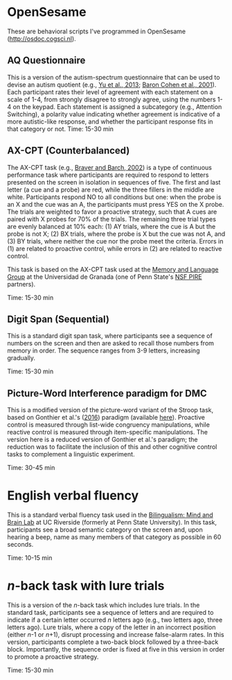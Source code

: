 # OpenSesame
These are behavioral scripts I've programmed in OpenSesame (http://osdoc.cogsci.nl).

## AQ Questionnaire <br/>
This is a version of the autism-spectrum questionnaire that can be used to devise an autism quotient (e.g., <a href='http://dx.doi.org/10.1371/journal.pone.0074746' target='_blank'>Yu et al., 2013</a>; <a href='http://dx.doi.org/10.1023/A:1005653411471' target='_blank'>Baron Cohen et al., 2001</a>). Each participant rates their level of agreement with each statement on a scale of 1-4, from strongly disagree to strongly agree, using the numbers 1-4 on the keypad. Each statement is assigned a subcategory (e.g., Attention Switching), a polarity value indicating whether agreement is indicative of a more autistic-like response, and whether the participant response fits in that category or not.
Time: 15-30 min

## AX-CPT (Counterbalanced)
The AX-CPT task (e.g., <a href='http://dx.doi.org/10.1016/S0149-7634(02)00067-2' target='_blank'>Braver and Barch, 2002</a>) is a type of continuous performance task where participants are required to respond to letters presented on the screen in isolation in sequences of five. The first and last letter (a cue and a probe) are red, while the three fillers in the middle are white. Participants respond NO to all conditions but one: when the probe is an X and the cue was an A, the participants must press YES on the X probe. The trials are weighted to favor a proactive strategy, such that A cues are paired with X probes for 70% of the trials. The remaining three trial types are evenly balanced at 10% each: (1) AY trials, where the cue is A but the probe is not X; (2) BX trials, where the probe is X but the cue was not A, and (3) BY trials, where neither the cue nor the probe meet the criteria. Errors in (1) are related to proactive control, while errors in (2) are related to reactive control.

This task is based on the AX-CPT task used at the <a href='http://memory.ugr.es/' target='_blank'>Memory and Language Group</a> at the Universidad de Granada (one of Penn State's <a href='http://pire.la.psu.edu/' target='_blank'>NSF PIRE</a> partners).

Time: 15-30 min

## Digit Span (Sequential)
This is a standard digit span task, where participants see a sequence of numbers on the screen and then are asked to recall those numbers from memory in order. The sequence ranges from 3-9 letters, increasing gradually.

Time: 15-30 min

## Picture-Word Interference paradigm for DMC
This is a modified version of the picture-word variant of the Stroop task, based on Gonthier et al.'s (<a href='10.3758/s13421-016-0591-1' target='_blank'>2016</a>) paradigm (available <a href='osf.io/b9zyv/' target='_blank'>here<a/>). Proactive control is measured through list-wide congruency manipulations, while reactive control is measured through item-specific manipulations. The version here is a reduced version of Gonthier et al.'s paradigm; the reduction was to facilitate the inclusion of this and other cognitive control tasks to complement a linguistic experiment.

Time: 30-45 min

# English verbal fluency
This is a standard verbal fluency task used in the <a href='https://bilingualismmindbrain.com/' target='_blank'>Bilingualism: Mind and Brain Lab</a> at UC Riverside (formerly at Penn State University). In this task, participants see a broad semantic category on the screen and, upon hearing a beep, name as many members of that category as possible in 60 seconds.

Time: 10-15 min

# <i>n</i>-back task with lure trials
This is a version of the <i>n</i>-back task which includes lure trials. In the standard task, participants see a sequence of letters and are required to indicate if a certain letter occurred <i>n</i> letters ago (e.g., two letters ago, three letters ago). Lure trials, where a copy of the letter in an incorrect position (either <i>n</i>-1 or <i>n</i>+1), disrupt processing and increase false-alarm rates. In this version, participants complete a two-back block followed by a three-back block. Importantly, the sequence order is fixed at five in this version in order to promote a proactive strategy.

Time: 15-30 min
